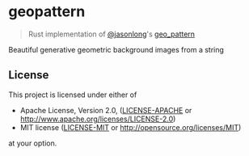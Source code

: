 # geopattern

> Rust implementation of [@jasonlong](https://github.com/jasonlong/)'s [geo_pattern](http://jasonlong.github.io/geo_pattern/)

Beautiful generative geometric background images from a string

<!--

## Patterns

### Chevrons

<img src="./examples/readme/Chevrons.svg" />

### ConcentricCircles

<img src="./examples/readme/ConcentricCircles.svg" />

### Diamonds

<img src="./examples/readme/Diamonds.svg" />

### Hexagons

<img src="./examples/readme/Hexagons.svg" />

### MosaicSquares

<img src="./examples/readme/MosaicSquares.svg" />

### NestedSquares

<img src="./examples/readme/NestedSquares.svg" />

### Octagons

<img src="./examples/readme/Octagons.svg" />

### OverlappingCircles

<img src="./examples/readme/OverlappingCircles.svg" />

### OverlappingRings

<img src="./examples/readme/OverlappingRings.svg" />

### Plaid

<img src="./examples/readme/Plaid.svg" />

### PlusSigns

<img src="./examples/readme/PlusSigns.svg" />

### SineWaves

<img src="./examples/readme/SineWaves.svg" />

### Squares

<img src="./examples/readme/Squares.svg" />

### Tessellation

<img src="./examples/readme/Tessellation.svg" />

### Triangles

<img src="./examples/readme/Triangles.svg" />

### Xes

<img src="./examples/readme/Xes.svg" />

-->

## License

This project is licensed under either of

 * Apache License, Version 2.0, ([LICENSE-APACHE](LICENSE-APACHE) or
   http://www.apache.org/licenses/LICENSE-2.0)
 * MIT license ([LICENSE-MIT](LICENSE-MIT) or
   http://opensource.org/licenses/MIT)

at your option.
